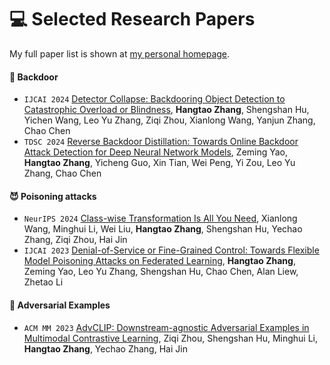 
# 💻 Selected Research Papers

My full paper list is shown at [my personal homepage](https://rayeren.github.io).


#### 🚪 Backdoor
- ``IJCAI 2024`` [Detector Collapse: Backdooring Object Detection to Catastrophic Overload or Blindness](), **Hangtao Zhang**, Shengshan Hu, Yichen Wang, Leo Yu Zhang, Ziqi Zhou, Xianlong Wang, Yanjun Zhang, Chao Chen
- ``TDSC 2024`` [Reverse Backdoor Distillation: Towards Online Backdoor Attack Detection for Deep Neural Network Models](https://arxiv.org/abs/2304.10783), Zeming Yao, **Hangtao Zhang**, Yicheng Guo, Xin Tian, Wei Peng, Yi Zou, Leo Yu Zhang, Chao Chen

#### 😈 Poisoning attacks
- ``NeurIPS 2024`` [Class-wise Transformation Is All You Need](https://arxiv.org/abs/2304.10783), Xianlong Wang, Minghui Li, Wei Liu, **Hangtao Zhang**, Shengshan Hu, Yechao Zhang, Ziqi Zhou, Hai Jin
- ``IJCAI 2023`` [Denial-of-Service or Fine-Grained Control: Towards Flexible Model Poisoning Attacks on Federated Learning](https://arxiv.org/abs/2304.10783), **Hangtao Zhang**, Zeming Yao, Leo Yu Zhang, Shengshan Hu, Chao Chen, Alan Liew, Zhetao Li

#### 🌌 Adversarial Examples
- ``ACM MM 2023`` [AdvCLIP: Downstream-agnostic Adversarial Examples in Multimodal Contrastive Learning](https://arxiv.org/abs/2304.10783), Ziqi Zhou, Shengshan Hu, Minghui Li, **Hangtao Zhang**, Yechao Zhang, Hai Jin

